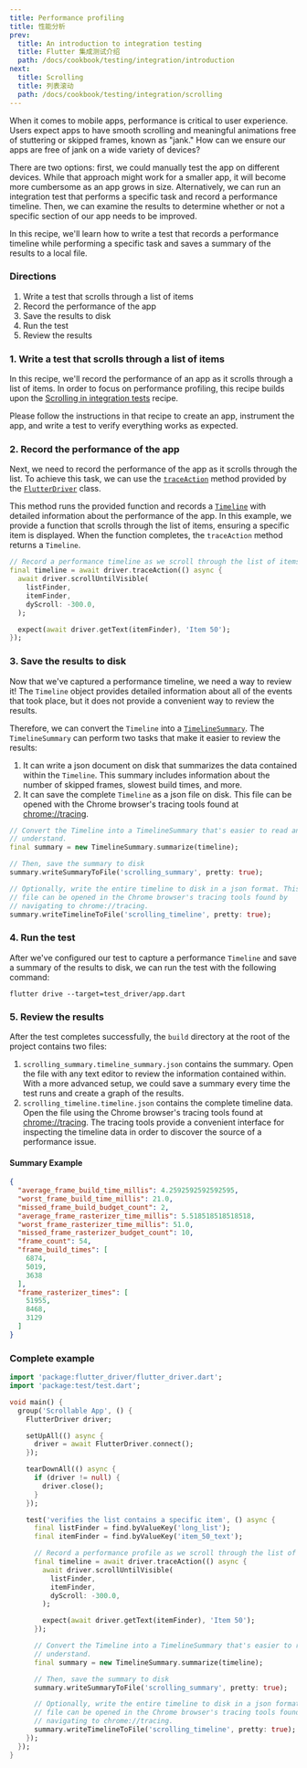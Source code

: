 ```yaml
---
title: Performance profiling
title: 性能分析
prev:
  title: An introduction to integration testing
  title: Flutter 集成测试介绍
  path: /docs/cookbook/testing/integration/introduction
next:
  title: Scrolling
  title: 列表滚动
  path: /docs/cookbook/testing/integration/scrolling
---
```


When it comes to mobile apps, performance is critical to user experience. Users
expect apps to have smooth scrolling and meaningful animations free of
stuttering or skipped frames, known as "jank." How can we ensure our apps are
free of jank on a wide variety of devices?

There are two options: first, we could manually test the app on different
devices. While that approach might work for a smaller app, it will become more
cumbersome as an app grows in size. Alternatively, we can run an integration
test that performs a specific task and record a performance timeline. Then, we
can examine the results to determine whether or not a specific section of our
app needs to be improved.

In this recipe, we'll learn how to write a test that records a performance
timeline while performing a specific task and saves a summary of the results to
a local file.

### Directions

  1. Write a test that scrolls through a list of items
  2. Record the performance of the app
  3. Save the results to disk
  4. Run the test
  5. Review the results

### 1. Write a test that scrolls through a list of items

In this recipe, we'll record the performance of an app as it scrolls through a
list of items. In order to focus on performance profiling, this recipe builds
upon the
[Scrolling in integration tests](/docs/cookbook/testing/integration/scrolling)
recipe.

Please follow the instructions in that recipe to create an app, instrument the
app, and write a test to verify everything works as expected.

### 2. Record the performance of the app

Next, we need to record the performance of the app as it scrolls through the
list. To achieve this task, we can use the
[`traceAction`]({{site.api}}/flutter/flutter_driver/FlutterDriver/traceAction.html)
method provided by the
[`FlutterDriver`]({{site.api}}/flutter/flutter_driver/FlutterDriver-class.html)
class.

This method runs the provided function and records a
[`Timeline`]({{site.api}}/flutter/flutter_driver/Timeline-class.html)
with detailed information about the performance of the app. In this example, we
provide a function that scrolls through the list of items, ensuring a specific
item is displayed. When the function completes, the `traceAction` method returns
a `Timeline`.

<!-- skip -->
```dart
// Record a performance timeline as we scroll through the list of items
final timeline = await driver.traceAction(() async {
  await driver.scrollUntilVisible(
    listFinder,
    itemFinder,
    dyScroll: -300.0,
  );

  expect(await driver.getText(itemFinder), 'Item 50');
});
```

### 3. Save the results to disk

Now that we've captured a performance timeline, we need a way to review it!
The `Timeline` object provides detailed information about all of the events that
took place, but it does not provide a convenient way to review the results.

Therefore, we can convert the `Timeline` into a
[`TimelineSummary`]({{site.api}}/flutter/flutter_driver/TimelineSummary-class.html).
The `TimelineSummary` can perform two tasks that make it easier to review the
results:

  1. It can write a json document on disk that summarizes the data contained
  within the `Timeline`. This summary includes information about the number of
  skipped frames, slowest build times, and more.
  2. It can save the complete `Timeline` as a json file on disk. This file can
  be opened with the Chrome browser's tracing tools found at
  [chrome://tracing](chrome://tracing).

<!-- skip -->
```dart
// Convert the Timeline into a TimelineSummary that's easier to read and
// understand.
final summary = new TimelineSummary.summarize(timeline);

// Then, save the summary to disk
summary.writeSummaryToFile('scrolling_summary', pretty: true);

// Optionally, write the entire timeline to disk in a json format. This
// file can be opened in the Chrome browser's tracing tools found by
// navigating to chrome://tracing.
summary.writeTimelineToFile('scrolling_timeline', pretty: true);
```

### 4. Run the test

After we've configured our test to capture a performance `Timeline` and save a
summary of the results to disk, we can run the test with the following command:

```
flutter drive --target=test_driver/app.dart
```

### 5. Review the results

After the test completes successfully, the `build` directory at the root of
the project contains two files:

  1. `scrolling_summary.timeline_summary.json` contains the summary. Open
  the file with any text editor to review the information contained within.
  With a more advanced setup, we could save a summary every time the test
  runs and create a graph of the results.
  2. `scrolling_timeline.timeline.json` contains the complete timeline data.
  Open the file using the Chrome browser's tracing tools found at
  [chrome://tracing](chrome://tracing). The tracing tools provide a
  convenient interface for inspecting the timeline data in order to discover
  the source of a performance issue.

#### Summary Example

```json
{
  "average_frame_build_time_millis": 4.2592592592592595,
  "worst_frame_build_time_millis": 21.0,
  "missed_frame_build_budget_count": 2,
  "average_frame_rasterizer_time_millis": 5.518518518518518,
  "worst_frame_rasterizer_time_millis": 51.0,
  "missed_frame_rasterizer_budget_count": 10,
  "frame_count": 54,
  "frame_build_times": [
    6874,
    5019,
    3638
  ],
  "frame_rasterizer_times": [
    51955,
    8468,
    3129
  ]
}
```

### Complete example

```dart
import 'package:flutter_driver/flutter_driver.dart';
import 'package:test/test.dart';

void main() {
  group('Scrollable App', () {
    FlutterDriver driver;

    setUpAll(() async {
      driver = await FlutterDriver.connect();
    });

    tearDownAll(() async {
      if (driver != null) {
        driver.close();
      }
    });

    test('verifies the list contains a specific item', () async {
      final listFinder = find.byValueKey('long_list');
      final itemFinder = find.byValueKey('item_50_text');

      // Record a performance profile as we scroll through the list of items
      final timeline = await driver.traceAction(() async {
        await driver.scrollUntilVisible(
          listFinder,
          itemFinder,
          dyScroll: -300.0,
        );

        expect(await driver.getText(itemFinder), 'Item 50');
      });

      // Convert the Timeline into a TimelineSummary that's easier to read and
      // understand.
      final summary = new TimelineSummary.summarize(timeline);

      // Then, save the summary to disk
      summary.writeSummaryToFile('scrolling_summary', pretty: true);

      // Optionally, write the entire timeline to disk in a json format. This
      // file can be opened in the Chrome browser's tracing tools found by
      // navigating to chrome://tracing.
      summary.writeTimelineToFile('scrolling_timeline', pretty: true);
    });
  });
}
```

